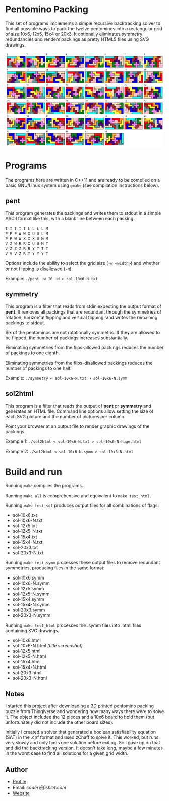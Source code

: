 # Pentomino Packing

This set of programs implements a simple recursive backtracking solver
to find all possible ways to pack the twelve pentominos into a
rectangular grid of size 10x6, 12x5, 15x4 or 20x3. It optionally
eliminates symmetry redundancies and renders packings as pretty HTML5
files using SVG drawings.

![Screenshot of 10x6 solution](/sol-10x6-N.png)

# Programs

The programs here are written in C++11 and are ready to be compiled on a
basic GNU/Linux system using `gmake` (see compilation instructions
below).

## pent

This program generates the packings and writes them to stdout in a
simple ASCII format like this, with a blank line between each packing.

    I I I I I L L L L M 
    P P P W W X U U L M 
    P P W W X X X U M M 
    V Z W R R X U U M T 
    V Z Z Z R R Y T T T 
    V V V Z R Y Y Y Y T 

Options include the ability to select the grid size (`-w <width>`) and whether
or not flipping is disallowed (`-N`).

Example: `./pent -w 10 -N > sol-10x6-N.txt`

## symmetry

This program is a filter that reads from stdin expecting the output
format of **pent**. It removes all packings that are redundant through
the symmetries of rotation, horizontal flipping and vertical flipping,
and writes the remaining packings to stdout.

Six of the pentominos are not rotationally symmetric. If they are
allowed to be flipped, the number of packings increases substantially.

Eliminating symmetries from the flips-allowed packings reduces the
number of packings to one eighth.

Eliminating symmetries from the flips-disallowed packings reduces the
number of packings to one half.

Example: `./symmetry < sol-10x6-N.txt > sol-10x6-N.symm`

## sol2html

This program is a filter that reads the output of **pent** or **symmetry**
and generates an HTML file. Command line options allow setting the
size of each SVG picture and the number of pictures per column.

Point your browser at an output file to render
graphic drawings of the packings.

Example 1: `./sol2html < sol-10x6-N.txt > sol-10x6-N-huge.html`

Example 2: `./sol2html < sol-10x6-N.symm > sol-10x6-N.html`

# Build and run

Running `make` compiles the programs.

Running `make all` is comprehensive and equivalent to `make test_html`.

Running `make test_sol` produces output files for all combinations of flags:

- sol-10x6.txt
- sol-10x6-N.txt
- sol-12x5.txt
- sol-12x5-N.txt
- sol-15x4.txt
- sol-15x4-N.txt
- sol-20x3.txt
- sol-20x3-N.txt

Running `make test_symm` processes these output files to remove redundant
symmetries, producing files in the same format:

- sol-10x6.symm
- sol-10x6-N.symm
- sol-12x5.symm
- sol-12x5-N.symm
- sol-15x4.symm
- sol-15x4-N.symm
- sol-20x3.symm
- sol-20x3-N.symm

Running `make test_html` processes the .symm files into .html files
containing SVG drawings.

- sol-10x6.html
- sol-10x6-N.html _(title screenshot)_
- sol-12x5.html
- sol-12x5-N.html
- sol-15x4.html
- sol-15x4-N.html
- sol-20x3.html
- sol-20x3-N.html

## Notes

I started this project after downloading a 3D printed pentomino packing
puzzle from Thingiverse and wondering how many ways there were to solve
it. The object included the 12 pieces and a 10x6 board to hold them (but
unfortunately did not include the other board sizes).

Initially I created a solver that generated a boolean satisfiability
equation (SAT) in the .cnf format and used zChaff to solve it. This
worked, but runs very slowly and only finds one solution before exiting.
So I gave up on that and did the backtracking version. It doesn't take
long, maybe a few minutes in the worst case to find all solutions for a
given grid width.

## Author

- [Profile](https://github.com/curtmcd "Curt McDowell")
- Email: *coder＠fishlet.com*
- [Website](https://www.fishlet.com)
